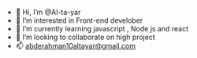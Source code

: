 - 👋 Hi, I’m @Al-ta-yar
- 👀 I’m interested in Front-end develober
- 🌱 I’m currently learning javascript , Node js and react
- 💞️ I’m looking to collaborate on high project
- 📫 abderahman10altayar@gmail.com

<!---
Al-ta-yar/Al-ta-yar is a ✨ special ✨ repository because its `README.md` (this file) appears on your GitHub profile.
You can click the Preview link to take a look at your changes.
--->
